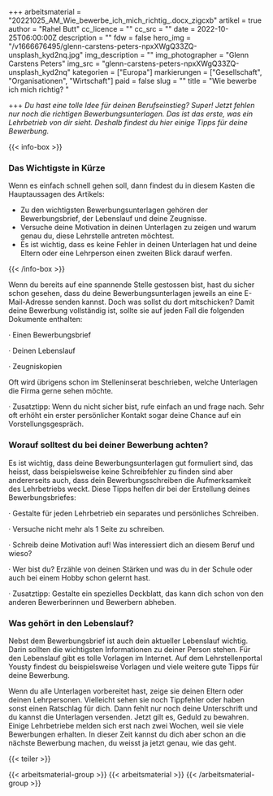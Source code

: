 +++
arbeitsmaterial = "20221025_AM_Wie_bewerbe_ich_mich_richtig_.docx_zigcxb"
artikel = true
author = "Rahel Butt"
cc_licence = ""
cc_src = ""
date = 2022-10-25T06:00:00Z
description = ""
fdw = false
hero_img = "/v1666676495/glenn-carstens-peters-npxXWgQ33ZQ-unsplash_kyd2nq.jpg"
img_description = ""
img_photographer = "Glenn Carstens Peters"
img_src = "glenn-carstens-peters-npxXWgQ33ZQ-unsplash_kyd2nq"
kategorien = ["Europa"]
markierungen = ["Gesellschaft", "Organisationen", "Wirtschaft"]
paid = false
slug = ""
title = "Wie bewerbe ich mich richtig? "

+++
_Du hast eine tolle Idee für deinen Berufseinstieg? Super! Jetzt fehlen nur noch die richtigen Bewerbungsunterlagen. Das ist das erste, was ein Lehrbetrieb von dir sieht. Deshalb findest du hier einige Tipps für deine Bewerbung._

{{< info-box >}} <h3>Das Wichtigste in Kürze</h3>

<p>Wenn es einfach schnell gehen soll, dann findest du in diesem Kasten die Hauptaussagen des Artikels:</p>

<ul>

<li>Zu den wichtigsten Bewerbungsunterlagen gehören der Bewerbungsbrief, der Lebenslauf und deine Zeugnisse.</li>

<li>Versuche deine Motivation in deinen Unterlagen zu zeigen und warum genau du, diese Lehrstelle antreten möchtest.</li>

<li>Es ist wichtig, dass es keine Fehler in deinen Unterlagen hat und deine Eltern oder eine Lehrperson einen zweiten Blick darauf werfen.</li>

</ul> {{< /info-box >}}

Wenn du bereits auf eine spannende Stelle gestossen bist, hast du sicher schon gesehen, dass du deine Bewerbungsunterlagen jeweils an eine E-Mail-Adresse senden kannst. Doch was sollst du dort mitschicken? Damit deine Bewerbung vollständig ist, sollte sie auf jeden Fall die folgenden Dokumente enthalten:

· Einen Bewerbungsbrief

· Deinen Lebenslauf

· Zeugniskopien

Oft wird übrigens schon im Stelleninserat beschrieben, welche Unterlagen die Firma gerne sehen möchte.

· Zusatztipp: Wenn du nicht sicher bist, rufe einfach an und frage nach. Sehr oft erhöht ein erster persönlicher Kontakt sogar deine Chance auf ein Vorstellungsgespräch.

### Worauf solltest du bei deiner Bewerbung achten?

Es ist wichtig, dass deine Bewerbungsunterlagen gut formuliert sind, das heisst, dass beispielsweise keine Schreibfehler zu finden sind aber andererseits auch, dass dein Bewerbungsschreiben die Aufmerksamkeit des Lehrbetriebs weckt. Diese Tipps helfen dir bei der Erstellung deines Bewerbungsbriefes:

· Gestalte für jeden Lehrbetrieb ein separates und persönliches Schreiben.

· Versuche nicht mehr als 1 Seite zu schreiben.

· Schreib deine Motivation auf! Was interessiert dich an diesem Beruf und wieso?

· Wer bist du? Erzähle von deinen Stärken und was du in der Schule oder auch bei einem Hobby schon gelernt hast.

· Zusatztipp: Gestalte ein spezielles Deckblatt, das kann dich schon von den anderen Bewerberinnen und Bewerbern abheben.

### Was gehört in den Lebenslauf?

Nebst dem Bewerbungsbrief ist auch dein aktueller Lebenslauf wichtig. Darin sollten die wichtigsten Informationen zu deiner Person stehen. Für den Lebenslauf gibt es tolle Vorlagen im Internet. Auf dem Lehrstellenportal Yousty findest du beispielsweise Vorlagen und viele weitere gute Tipps für deine Bewerbung.

Wenn du alle Unterlagen vorbereitet hast, zeige sie deinen Eltern oder deinen Lehrpersonen. Vielleicht sehen sie noch Tippfehler oder haben sonst einen Ratschlag für dich. Dann fehlt nur noch deine Unterschrift und du kannst die Unterlagen versenden. Jetzt gilt es, Geduld zu bewahren. Einige Lehrbetriebe melden sich erst nach zwei Wochen, weil sie viele Bewerbungen erhalten. In dieser Zeit kannst du dich aber schon an die nächste Bewerbung machen, du weisst ja jetzt genau, wie das geht.

{{< teiler >}}

{{< arbeitsmaterial-group >}} {{< arbeitsmaterial >}} {{< /arbeitsmaterial-group >}}